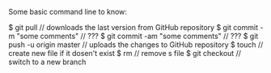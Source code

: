 Some basic command line to know:

$ git pull                         // downloads the last version from GitHub repository
$ git commit -m "some comments"    // ???
$ git commit -am "some comments"   // ???
$ git push -u origin master        // uploads the changes to GitHub repository
$ touch <name>                     // create new file if it dosen't exist
$ rm <name>                        // remove <name>s file
$ git checkout <branch>            // switch to a new branch